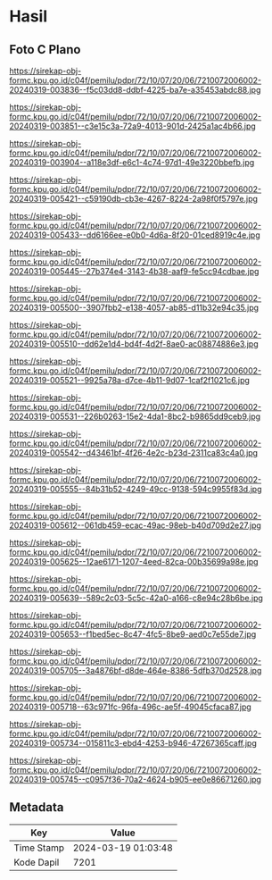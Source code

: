 # Hasil

## Foto C Plano

https://sirekap-obj-formc.kpu.go.id/c04f/pemilu/pdpr/72/10/07/20/06/7210072006002-20240319-003836--f5c03dd8-ddbf-4225-ba7e-a35453abdc88.jpg

https://sirekap-obj-formc.kpu.go.id/c04f/pemilu/pdpr/72/10/07/20/06/7210072006002-20240319-003851--c3e15c3a-72a9-4013-901d-2425a1ac4b66.jpg

https://sirekap-obj-formc.kpu.go.id/c04f/pemilu/pdpr/72/10/07/20/06/7210072006002-20240319-003904--a118e3df-e6c1-4c74-97d1-49e3220bbefb.jpg

https://sirekap-obj-formc.kpu.go.id/c04f/pemilu/pdpr/72/10/07/20/06/7210072006002-20240319-005421--c59190db-cb3e-4267-8224-2a98f0f5797e.jpg

https://sirekap-obj-formc.kpu.go.id/c04f/pemilu/pdpr/72/10/07/20/06/7210072006002-20240319-005433--dd6166ee-e0b0-4d6a-8f20-01ced8919c4e.jpg

https://sirekap-obj-formc.kpu.go.id/c04f/pemilu/pdpr/72/10/07/20/06/7210072006002-20240319-005445--27b374e4-3143-4b38-aaf9-fe5cc94cdbae.jpg

https://sirekap-obj-formc.kpu.go.id/c04f/pemilu/pdpr/72/10/07/20/06/7210072006002-20240319-005500--3907fbb2-e138-4057-ab85-d11b32e94c35.jpg

https://sirekap-obj-formc.kpu.go.id/c04f/pemilu/pdpr/72/10/07/20/06/7210072006002-20240319-005510--dd62e1d4-bd4f-4d2f-8ae0-ac08874886e3.jpg

https://sirekap-obj-formc.kpu.go.id/c04f/pemilu/pdpr/72/10/07/20/06/7210072006002-20240319-005521--9925a78a-d7ce-4b11-9d07-1caf2f1021c6.jpg

https://sirekap-obj-formc.kpu.go.id/c04f/pemilu/pdpr/72/10/07/20/06/7210072006002-20240319-005531--226b0263-15e2-4da1-8bc2-b9865dd9ceb9.jpg

https://sirekap-obj-formc.kpu.go.id/c04f/pemilu/pdpr/72/10/07/20/06/7210072006002-20240319-005542--d43461bf-4f26-4e2c-b23d-2311ca83c4a0.jpg

https://sirekap-obj-formc.kpu.go.id/c04f/pemilu/pdpr/72/10/07/20/06/7210072006002-20240319-005555--84b31b52-4249-49cc-9138-594c9955f83d.jpg

https://sirekap-obj-formc.kpu.go.id/c04f/pemilu/pdpr/72/10/07/20/06/7210072006002-20240319-005612--061db459-ecac-49ac-98eb-b40d709d2e27.jpg

https://sirekap-obj-formc.kpu.go.id/c04f/pemilu/pdpr/72/10/07/20/06/7210072006002-20240319-005625--12ae6171-1207-4eed-82ca-00b35699a98e.jpg

https://sirekap-obj-formc.kpu.go.id/c04f/pemilu/pdpr/72/10/07/20/06/7210072006002-20240319-005639--589c2c03-5c5c-42a0-a166-c8e94c28b6be.jpg

https://sirekap-obj-formc.kpu.go.id/c04f/pemilu/pdpr/72/10/07/20/06/7210072006002-20240319-005653--f1bed5ec-8c47-4fc5-8be9-aed0c7e55de7.jpg

https://sirekap-obj-formc.kpu.go.id/c04f/pemilu/pdpr/72/10/07/20/06/7210072006002-20240319-005705--3a4876bf-d8de-464e-8386-5dfb370d2528.jpg

https://sirekap-obj-formc.kpu.go.id/c04f/pemilu/pdpr/72/10/07/20/06/7210072006002-20240319-005718--63c971fc-96fa-496c-ae5f-49045cfaca87.jpg

https://sirekap-obj-formc.kpu.go.id/c04f/pemilu/pdpr/72/10/07/20/06/7210072006002-20240319-005734--015811c3-ebd4-4253-b946-47267365caff.jpg

https://sirekap-obj-formc.kpu.go.id/c04f/pemilu/pdpr/72/10/07/20/06/7210072006002-20240319-005745--c0957f36-70a2-4624-b905-ee0e86671260.jpg


## Metadata

| Key        | Value               |
| ---------- | ------------------- |
| Time Stamp | 2024-03-19 01:03:48 |
| Kode Dapil | 7201                |



